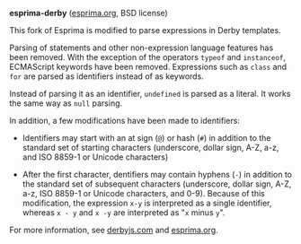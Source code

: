 **esprima-derby** ([esprima.org](http://esprima.org), BSD license)

This fork of Esprima is modified to parse expressions in Derby templates.

Parsing of statements and other non-expression language features has been removed. With the exception of the operators `typeof` and `instanceof`, ECMAScript keywords have been removed. Expressions such as `class` and `for` are parsed as identifiers instead of as keywords.

Instead of parsing it as an identifier, `undefined` is parsed as a literal. It works the same way as `null` parsing.

In addition, a few modifications have been made to identifiers:

  * Identifiers may start with an at sign (`@`) or hash (`#`) in addition to the standard set of starting characters (underscore, dollar sign, A-Z, a-z, and ISO 8859-1 or Unicode characters)

  * After the first character, dentifiers may contain hyphens (`-`) in addition to the standard set of subsequent characters (underscore, dollar sign, A-Z, a-z, ISO 8859-1 or Unicode characters, and 0-9). Because of this modification, the expression `x-y` is interpreted as a single identifier, whereas `x - y` and `x -y` are interpreted as "`x` minus `y`".

For more information, see [derbyjs.com](http://derbyjs.com) and [esprima.org](http://esprima.org).
